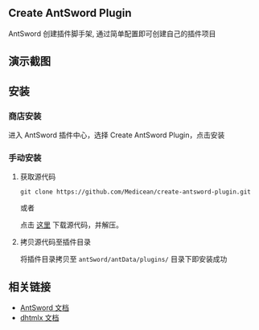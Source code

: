 ## Create AntSword Plugin

AntSword 创建插件脚手架, 通过简单配置即可创建自己的插件项目

## 演示截图


## 安装

### 商店安装

进入 AntSword 插件中心，选择 Create AntSword Plugin，点击安装

### 手动安装

1. 获取源代码

	```
	git clone https://github.com/Medicean/create-antsword-plugin.git
	```
	
	或者
	
	点击 [这里](https://github.com/Medicean/create-antsword-plugin/archive/master.zip) 下载源代码，并解压。

2. 拷贝源代码至插件目录

    将插件目录拷贝至 `antSword/antData/plugins/` 目录下即安装成功

## 相关链接

* [AntSword 文档](http://doc.u0u.us)
* [dhtmlx 文档](http://docs.dhtmlx.com/)
